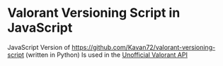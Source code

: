 # Valorant Versioning Script in JavaScript

JavaScript Version of https://github.com/Kavan72/valorant-versioning-script (written in Python)
Is used in the [Unofficial Valorant API](https://github.com/Henrik-3/unofficial-valorant-api)
